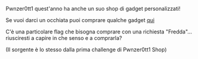 Pwnzer0tt1 quest'anno ha anche un suo shop di gadget personalizzati!

Se vuoi darci un occhiata puoi comprare qualche gadget [qui](http://LINK)

C'è una particolare flag che bisogna comprare con una richiesta "Fredda"... riusciresti a capire in che senso e a comprarla?

(Il sorgente è lo stesso dalla prima challenge di Pwnzer0tt1 Shop)

